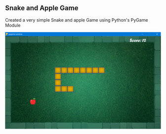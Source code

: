 ## Snake and Apple Game
Created a very simple Snake and apple Game using Python's PyGame Module

![pic](Pygame/pic.png)
